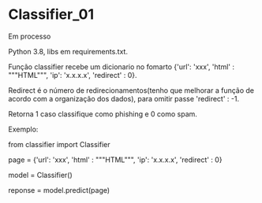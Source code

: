 # Classifier_01
Em processo

Python 3.8, libs em requirements.txt. 


Função classifier recebe um dicionario no fomarto {'url': 'xxx', 'html' : """HTML""", 'ip': 'x.x.x.x', 'redirect' : 0}.

Redirect é o número de redirecionamentos(tenho que melhorar a função de acordo com a organização dos dados), para omitir passe 'redirect' : -1.

Retorna 1 caso classifique como phishing e 0 como spam.

Exemplo:

from classifier import Classifier


page = {'url': 'xxx', 'html' : """HTML""", 'ip': 'x.x.x.x', 'redirect' : 0}

model = Classifier()

reponse = model.predict(page)
